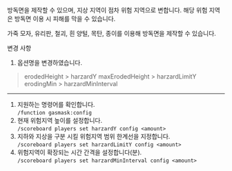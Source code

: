 방독면을 제작할 수 있으며, 지상 지역이 점차 위험 지역으로 변합니다.
해당 위험 지역은 방독면 이용 시 피해를 막을 수 있습니다.

가죽 모자, 유리판, 철괴, 흰 양털, 목탄, 종이를 이용해 방독면을 제작할 수 있습니다.

변경 사항
1. 옵션명을 변경하였습니다.
>   erodedHeight > harzardY
>   maxErodedHeight > harzardLimitY
>   erodingMin > harzardMinInterval

- - -

1. 지원하는 명령어를 확인합니다.  
`/function gasmask:config`
2. 현재 위험지역 높이를 설정합니다.  
`/scoreboard players set harzardY config <amount>`
3. 지하와 지상을 구분 시킬 위험지역 범위 한계선을 지정합니다.  
`/scoreboard players set harzardLimitY config <amount>`
4. 위험지역이 확장되는 시간 간격을 설정합니다(분).  
`/scoreboard players set harzardMinInterval config <amount>`

